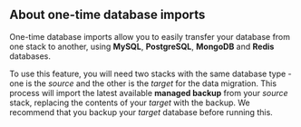 <!-- usedin: [ _legacy_docker/Databases/database-import-v1.md, _maestro/Databases/database-import-v1.md, _node/Databases/database-import-v1.md, _rails/databases/database-import-v1.md] -->


## About one-time database imports

One-time database imports allow you to easily transfer your database from one stack to another, using **MySQL**, **PostgreSQL**, **MongoDB** and **Redis** databases.

To use this feature, you will need two stacks with the same database type - one is the _source_ and the other is the _target_ for the data migration. This process will import the latest available **managed backup** from your _source_ stack, replacing the contents of your _target_ with the backup. We recommend that you backup your _target_ database before running this.

